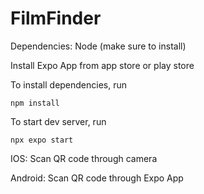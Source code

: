 # FilmFinder

Dependencies: Node (make sure to install)

Install Expo App from app store or play store

To install dependencies, run

`npm install`

To start dev server, run

`npx expo start`

IOS: Scan QR code through camera

Android: Scan QR code through Expo App
